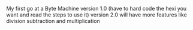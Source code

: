 My first go at a Byte Machine version 1.0 (have to hard code the hexi you want and read the steps to use it)
version 2.0 will have more features like division subtraction and multiplication
